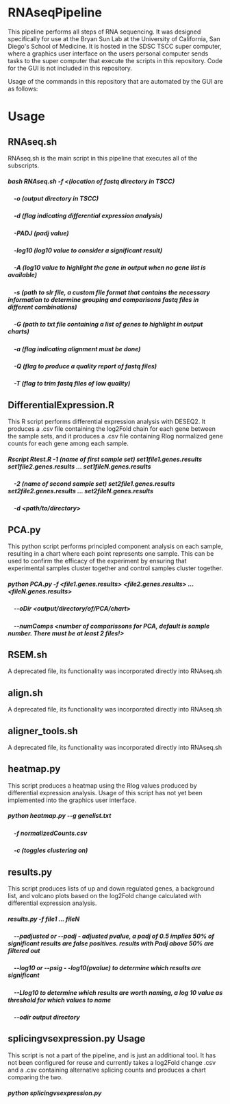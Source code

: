# RNAseqPipeline
This pipeline performs all steps of RNA sequencing. It was designed specifically for use at the Bryan Sun Lab at the University of California, San Diego's School of Medicine. It is hosted in the SDSC TSCC super computer, where a graphics user interface on the users personal computer sends tasks to the super computer that execute the scripts in this repository. Code for the GUI is not included in this repository.

Usage of the commands in this repository that are automated by the GUI are as follows:

# Usage
## RNAseq.sh
RNAseq.sh is the main script in this pipeline that executes all of the subscripts. 
##### bash RNAseq.sh -f <(location of fastq directory in TSCC)
##### &emsp;-o (output directory in TSCC)
#####    &emsp;-d (flag indicating differential expression analysis)
#####    &emsp;-PADJ (padj value)
#####    &emsp;-log10 (log10 value to consider a significant result)
#####    &emsp;-A (log10 value to highlight the gene in output when no gene list is available)
#####    &emsp;-s (path to slr file, a custom file format that contains the necessary information to determine grouping and comparisons fastq files in different combinations)
#####    &emsp;-G (path to txt file containing a list of genes to highlight in output charts)
#####    &emsp;-a (flag indicating alignment must be done)
#####    &emsp;-Q (flag to produce a quality report of fastq files)
#####    &emsp;-T (flag to trim fastq files of low quality)


## DifferentialExpression.R
This R script performs differential expression analysis with DESEQ2. It produces a .csv file containing the log2Fold chain for each gene between the sample sets, and it produces a .csv file containing Rlog normalized gene counts for each gene among each sample.

##### Rscript Rtest.R -1 (name of first sample set) set1file1.genes.results set1file2.genes.results ... set1fileN.genes.results 
#####    &emsp;-2 (name of second sample set) set2file1.genes.results set2file2.genes.results ... set2fileN.genes.results 
#####    &emsp;-d <path/to/directory>

## PCA.py
This python script performs principled component analysis on each sample, resulting in a chart where each point represents one sample. This can be used to confirm the efficacy of the experiment by ensuring that experimental samples cluster together and control samples cluster together.

##### python PCA.py -f <file1.genes.results> <file2.genes.results> ... <fileN.genes.results> 
#####    &emsp;--oDir <output/directory/of/PCA/chart> 
#####    &emsp;--numComps <number of comparissons for PCA, default is sample number. There must be at least 2 files!>


## RSEM.sh
A deprecated file, its functionality was incorporated directly into RNAseq.sh

## align.sh
A deprecated file, its functionality was incorporated directly into RNAseq.sh

## aligner_tools.sh
A deprecated file, its functionality was incorporated directly into RNAseq.sh

## heatmap.py
This script produces a heatmap using the Rlog values produced by differential expression analysis.
Usage of this script has not yet been implemented into the graphics user interface.
##### python heatmap.py --g genelist.txt
#####    &emsp;-f normalizedCounts.csv
#####    &emsp;-c (toggles clustering on)

## results.py
This script produces lists of up and down regulated genes, a background list, and volcano plots based on the log2Fold change calculated with differential expression analysis.
##### results.py -f file1 ... fileN
#####    &emsp;--padjusted or --padj - adjusted pvalue, a padj of 0.5 implies 50% of significant results are false positives. results with Padj above 50% are filtered out
#####    &emsp;--log10 or --psig - -log10(pvalue) to determine which results are significant
#####    &emsp;--Llog10 to determine which results are worth naming, a log 10 value as threshold for which values to name
#####    &emsp;--odir output directory


## splicingvsexpression.py Usage
This script is not a part of the pipeline, and is just an additional tool. It has not been configured for reuse and currently takes a log2Fold change .csv and a .csv containing alternative splicing counts and produces a chart comparing the two. 
##### python splicingvsexpression.py

